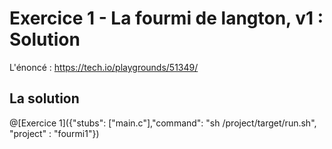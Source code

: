 # Exercice 1 - La fourmi de langton, v1 : Solution

L'énoncé : https://tech.io/playgrounds/51349/

## La solution

@[Exercice 1]({"stubs": ["main.c"],"command": "sh /project/target/run.sh", "project" : "fourmi1"})
